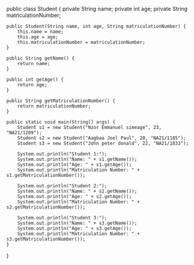 


public class Student {
    private String name; 
    private int age;
    private String matriculationNumber;
    
    public Student(String name, int age, String matriculationNumber) {
        this.name = name;
        this.age = age;
        this.matriculationNumber = matriculationNumber;
    }
    
    public String getName() {
        return name;
    }
    
    public int getAge() {
        return age;
    }
    
    public String getMatriculationNumber() {
        return matriculationNumber;
    }
    
    public static void main(String[] args) {
        Student s1 = new Student("Nzor Emmanuel simeage", 23, "NA21/1209");
        Student s2 = new Student("Aagbaa Joel Paul", 20, "NA21/1185");
        Student s3 = new Student("John peter donald", 22, "NA21/1833");
        
        System.out.println("Student 1:");
        System.out.println("Name: " + s1.getName());
        System.out.println("Age: " + s1.getAge());
        System.out.println("Matriculation Number: " + s1.getMatriculationNumber());
        
        System.out.println("Student 2:");
        System.out.println("Name: " + s2.getName());
        System.out.println("Age: " + s2.getAge());
        System.out.println("Matriculation Number: " + s2.getMatriculationNumber());
        
        System.out.println("Student 3:");
        System.out.println("Name: " + s3.getName());
        System.out.println("Age: " + s3.getAge());
        System.out.println("Matriculation Number: " + s3.getMatriculationNumber());
    }
}


